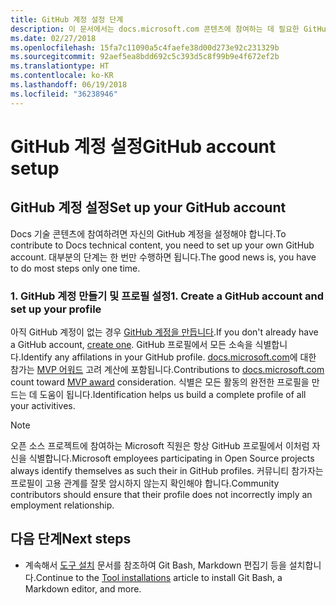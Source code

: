 ```yaml
---
title: GitHub 계정 설정 단계
description: 이 문서에서는 docs.microsoft.com 콘텐츠에 참여하는 데 필요한 GitHub 계정을 설정하는 프로세스를 단계별로 안내합니다.
ms.date: 02/27/2018
ms.openlocfilehash: 15fa7c11090a5c4faefe38d00d273e92c231329b
ms.sourcegitcommit: 92aef5ea8bdd692c5c393d5c8f99b9e4f672ef2b
ms.translationtype: HT
ms.contentlocale: ko-KR
ms.lasthandoff: 06/19/2018
ms.locfileid: "36238946"
---
```

# <a name="github-account-setup"></a><span data-ttu-id="2cbef-103">GitHub 계정 설정</span><span class="sxs-lookup"><span data-stu-id="2cbef-103">GitHub account setup</span></span>

## <a name="set-up-your-github-account"></a><span data-ttu-id="2cbef-104">GitHub 계정 설정</span><span class="sxs-lookup"><span data-stu-id="2cbef-104">Set up your GitHub account</span></span>

<span data-ttu-id="2cbef-105">Docs 기술 콘텐츠에 참여하려면 자신의 GitHub 계정을 설정해야 합니다.</span><span class="sxs-lookup"><span data-stu-id="2cbef-105">To contribute to Docs technical content, you need to set up your own GitHub account.</span></span> <span data-ttu-id="2cbef-106">대부분의 단계는 한 번만 수행하면 됩니다.</span><span class="sxs-lookup"><span data-stu-id="2cbef-106">The good news is, you have to do most steps only one time.</span></span>

### <a name="1-create-a-github-account-and-set-up-your-profile"></a><span data-ttu-id="2cbef-107">1. GitHub 계정 만들기 및 프로필 설정</span><span class="sxs-lookup"><span data-stu-id="2cbef-107">1. Create a GitHub account and set up your profile</span></span>

<span data-ttu-id="2cbef-108">아직 GitHub 계정이 없는 경우 [GitHub 계정을 만듭니다](https://github.com/join).</span><span class="sxs-lookup"><span data-stu-id="2cbef-108">If you don't already have a GitHub account, [create one](https://github.com/join).</span></span> <span data-ttu-id="2cbef-109">GitHub 프로필에서 모든 소속을 식별합니다.</span><span class="sxs-lookup"><span data-stu-id="2cbef-109">Identify any affilations in your GitHub profile.</span></span> <span data-ttu-id="2cbef-110">[docs.microsoft.com](https://docs.microsoft.com)에 대한 참가는 [MVP 어워드](https://mvp.microsoft.com) 고려 계산에 포함됩니다.</span><span class="sxs-lookup"><span data-stu-id="2cbef-110">Contributions to [docs.microsoft.com](https://docs.microsoft.com) count toward [MVP award](https://mvp.microsoft.com) consideration.</span></span> <span data-ttu-id="2cbef-111">식별은 모든 활동의 완전한 프로필을 만드는 데 도움이 됩니다.</span><span class="sxs-lookup"><span data-stu-id="2cbef-111">Identification helps us build a complete profile of all your activitives.</span></span>

>[!NOTE]
> <span data-ttu-id="2cbef-112">오픈 소스 프로젝트에 참여하는 Microsoft 직원은 항상 GitHub 프로필에서 이처럼 자신을 식별합니다.</span><span class="sxs-lookup"><span data-stu-id="2cbef-112">Microsoft employees participating in Open Source projects always identify themselves as such their in GitHub profiles.</span></span> <span data-ttu-id="2cbef-113">커뮤니티 참가자는 프로필이 고용 관계를 잘못 암시하지 않는지 확인해야 합니다.</span><span class="sxs-lookup"><span data-stu-id="2cbef-113">Community contributors should ensure that their profile does not incorrectly imply an employment relationship.</span></span>

## <a name="next-steps"></a><span data-ttu-id="2cbef-114">다음 단계</span><span class="sxs-lookup"><span data-stu-id="2cbef-114">Next steps</span></span>

* <span data-ttu-id="2cbef-115">계속해서 [도구 설치](get-started-setup-tools.md) 문서를 참조하여 Git Bash, Markdown 편집기 등을 설치합니다.</span><span class="sxs-lookup"><span data-stu-id="2cbef-115">Continue to the [Tool installations](get-started-setup-tools.md) article to install Git Bash, a Markdown editor, and more.</span></span>
